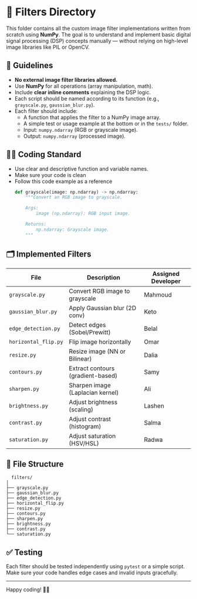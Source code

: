 # 🧪 Filters Directory

This folder contains all the custom image filter implementations written from scratch using **NumPy**. The goal is to understand and implement basic digital signal processing (DSP) concepts manually — without relying on high-level image libraries like PIL or OpenCV.

## 📌 Guidelines

- **No external image filter libraries allowed.**
- Use **NumPy** for all operations (array manipulation, math).
- Include **clear inline comments** explaining the DSP logic.
- Each script should be named according to its function (e.g., `grayscale.py`, `gaussian_blur.py`).
- Each filter should include:
  - A function that applies the filter to a NumPy image array.
  - A simple test or usage example at the bottom or in the `tests/` folder.
  - Input: `numpy.ndarray` (RGB or grayscale image).
  - Output: `numpy.ndarray` (processed image).

 ## 🧑‍💻 Coding Standard
- Use clear and descriptive function and variable names.
- Make sure your code is clean 
- Follow this code example as a reference
  ```python
  def grayscale(image: np.ndarray) -> np.ndarray:
      """Convert an RGB image to grayscale.

      Args:
          image (np.ndarray): RGB input image.

      Returns:
          np.ndarray: Grayscale image.
      """

## 🗂 Implemented Filters

| File                     | Description                       | Assigned Developer |
|--------------------------|-----------------------------------|---------------------|
| `grayscale.py`           | Convert RGB image to grayscale    | Mahmoud             |
| `gaussian_blur.py`       | Apply Gaussian blur (2D conv)     | Keto                |
| `edge_detection.py`      | Detect edges (Sobel/Prewitt)      | Belal               |
| `horizontal_flip.py`     | Flip image horizontally           | Omar                |
| `resize.py`              | Resize image (NN or Bilinear)     | Dalia               |
| `contours.py`            | Extract contours (gradient-based) | Samy                |
| `sharpen.py`             | Sharpen image (Laplacian kernel)  | Ali                 |
| `brightness.py`          | Adjust brightness (scaling)       | Lashen              |
| `contrast.py`            | Adjust contrast (histogram)       | Salma               |
| `saturation.py`          | Adjust saturation (HSV/HSL)       | Radwa               |

## 📁 File Structure

```
  filters/
│
├── grayscale.py
├── gaussian_blur.py
├── edge_detection.py
├── horizontal_flip.py
├── resize.py
├── contours.py
├── sharpen.py
├── brightness.py
├── contrast.py
└── saturation.py
```

## ✅ Testing

Each filter should be tested independently using `pytest` or a simple script. Make sure your code handles edge cases and invalid inputs gracefully.

---

Happy coding! 🧠🎨
